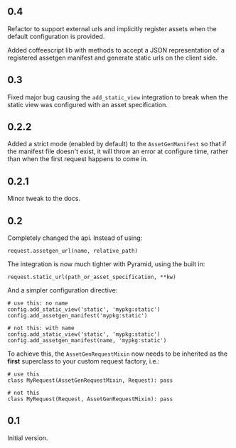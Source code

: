 
## 0.4

Refactor to support external urls and implicitly register assets when the default
configuration is provided.

Added coffeescript lib with methods to accept a JSON representation of a
registered assetgen manifest and generate static urls on the client side.

## 0.3

Fixed major bug causing the `add_static_view` integration to break when the
static view was configured with an asset specification.

## 0.2.2

Added a strict mode (enabled by default) to the ``AssetGenManifest`` so that
if the manifest file doesn't exist, it will throw an error at configure time,
rather than when the first request happens to come in.

## 0.2.1

Minor tweak to the docs.

## 0.2

Completely changed the api.  Instead of using:

    request.assetgen_url(name, relative_path)

The integration is now much tighter with Pyramid, using the built in:

    request.static_url(path_or_asset_specification, **kw)

And a simpler configuration directive:

    # use this: no name
    config.add_static_view('static', 'mypkg:static')
    config.add_assetgen_manifest('mypkg:static')
    
    # not this: with name
    config.add_static_view('static', 'mypkg:static')
    config.add_assetgen_manifest(name, 'mypkg:static')

To achieve this, the `AssetGenRequestMixin` now needs to be inherited as the
**first** superclass to your custom request factory, i.e.:

    # use this
    class MyRequest(AssetGenRequestMixin, Request): pass
    
    # not this
    class MyRequest(Request, AssetGenRequestMixin): pass


## 0.1

Initial version.